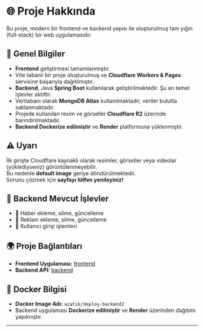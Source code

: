 # 🌐 Proje Hakkında

Bu proje, modern bir frontend ve backend yapısı ile oluşturulmuş tam yığın (full-stack) bir web uygulamasıdır.

## 🚀 Genel Bilgiler

- **Frontend** geliştirmesi tamamlanmıştır.
- Vite tabanlı bir proje oluşturulmuş ve **Cloudflare Workers & Pages** servisine başarıyla dağıtılmıştır.
- **Backend**, Java **Spring Boot** kullanılarak geliştirilmektedir. Şu an temel işlevler aktiftir.
- Veritabanı olarak **MongoDB Atlas** kullanılmaktadır, veriler bulutta saklanmaktadır.
- Projede kullanılan resim ve görseller **Cloudflare R2** üzerinde barındırılmaktadır.
- **Backend Dockerize edilmiştir** ve **Render** platformuna yüklenmiştir.

## ⚠️ Uyarı

İlk girişte Cloudflare kaynaklı olarak resimler, görseller veya videolar (yüklediyseniz) görüntülenmeyebilir.  
Bu nedenle **default image** geriye döndürülmektedir.  
Sorunu çözmek için **sayfayı lütfen yenileyiniz!**

## 🔧 Backend Mevcut İşlevler

- 📰 Haber ekleme, silme, güncelleme  
- 📢 Reklam ekleme, silme, güncelleme  
- 🔐 Kullanıcı girişi işlemleri

## 🌍 Proje Bağlantıları

- **Frontend Uygulaması:** [frontend](https://frontend2.azatvepakulyyev.workers.dev/)
- **Backend API:** [backend](https://deploy-backend2-jcl1.onrender.com)

## 🐳 Docker Bilgisi

- **Docker Image Adı:** `azatik/deploy-backend2`  
- Backend uygulaması **Dockerize edilmiştir** ve **Render** üzerinden dağıtımı yapılmıştır.

---

